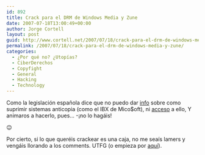```yaml
---
id: 892
title: Crack para el DRM de Windows Media y Zune
date: 2007-07-18T13:00:49+00:00
author: Jorge Cortell
layout: post
guid: http://www.cortell.net/2007/07/18/crack-para-el-drm-de-windows-media-y-zune/
permalink: /2007/07/18/crack-para-el-drm-de-windows-media-y-zune/
categories:
  - ¿Por qué no? ¿Utopías?
  - CiberDerechos
  - Copyfight
  - General
  - Hacking
  - Technology
---
```

Como la legislación española dice que no puedo dar <a title="info" target="_blank" href="http://uneasysilence.com/archive/2007/07/11459/">info</a> sobre como suprimir sistemas anticopia (como el IBX de Mico$oft), ni <a title="archivos" target="_blank" href="http://forum.doom9.org/showthread.php?p=1024255#post1024255">acceso</a> a ello, Y animaros a hacerlo, pues... -¡no lo hagáis!

😉

Por cierto, si lo que queréis crackear es una caja, no me seaí­s lamers y vengáis llorando a los comments. UTFG (o empieza por <a target="_blank" title="Crack Win" href="http://www.petri.co.il/forgot_administrator_password.htm">aquí­</a>).